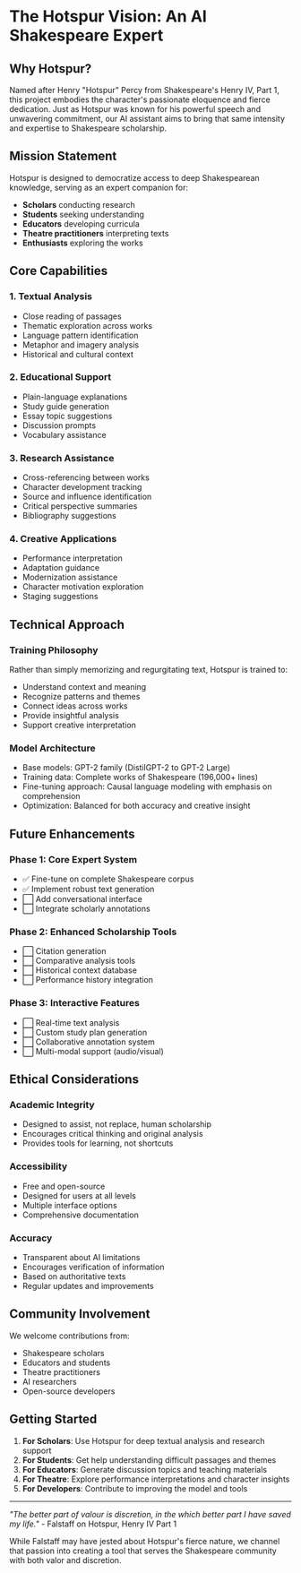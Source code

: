 # The Hotspur Vision: An AI Shakespeare Expert

## Why Hotspur?

Named after Henry "Hotspur" Percy from Shakespeare's Henry IV, Part 1, this project embodies the character's passionate eloquence and fierce dedication. Just as Hotspur was known for his powerful speech and unwavering commitment, our AI assistant aims to bring that same intensity and expertise to Shakespeare scholarship.

## Mission Statement

Hotspur is designed to democratize access to deep Shakespearean knowledge, serving as an expert companion for:
- **Scholars** conducting research
- **Students** seeking understanding
- **Educators** developing curricula
- **Theatre practitioners** interpreting texts
- **Enthusiasts** exploring the works

## Core Capabilities

### 1. Textual Analysis
- Close reading of passages
- Thematic exploration across works
- Language pattern identification
- Metaphor and imagery analysis
- Historical and cultural context

### 2. Educational Support
- Plain-language explanations
- Study guide generation
- Essay topic suggestions
- Discussion prompts
- Vocabulary assistance

### 3. Research Assistance
- Cross-referencing between works
- Character development tracking
- Source and influence identification
- Critical perspective summaries
- Bibliography suggestions

### 4. Creative Applications
- Performance interpretation
- Adaptation guidance
- Modernization assistance
- Character motivation exploration
- Staging suggestions

## Technical Approach

### Training Philosophy
Rather than simply memorizing and regurgitating text, Hotspur is trained to:
- Understand context and meaning
- Recognize patterns and themes
- Connect ideas across works
- Provide insightful analysis
- Support creative interpretation

### Model Architecture
- Base models: GPT-2 family (DistilGPT-2 to GPT-2 Large)
- Training data: Complete works of Shakespeare (196,000+ lines)
- Fine-tuning approach: Causal language modeling with emphasis on comprehension
- Optimization: Balanced for both accuracy and creative insight

## Future Enhancements

### Phase 1: Core Expert System
- ✅ Fine-tune on complete Shakespeare corpus
- ✅ Implement robust text generation
- ⬜ Add conversational interface
- ⬜ Integrate scholarly annotations

### Phase 2: Enhanced Scholarship Tools
- ⬜ Citation generation
- ⬜ Comparative analysis tools
- ⬜ Historical context database
- ⬜ Performance history integration

### Phase 3: Interactive Features
- ⬜ Real-time text analysis
- ⬜ Custom study plan generation
- ⬜ Collaborative annotation system
- ⬜ Multi-modal support (audio/visual)

## Ethical Considerations

### Academic Integrity
- Designed to assist, not replace, human scholarship
- Encourages critical thinking and original analysis
- Provides tools for learning, not shortcuts

### Accessibility
- Free and open-source
- Designed for users at all levels
- Multiple interface options
- Comprehensive documentation

### Accuracy
- Transparent about AI limitations
- Encourages verification of information
- Based on authoritative texts
- Regular updates and improvements

## Community Involvement

We welcome contributions from:
- Shakespeare scholars
- Educators and students
- Theatre practitioners
- AI researchers
- Open-source developers

## Getting Started

1. **For Scholars**: Use Hotspur for deep textual analysis and research support
2. **For Students**: Get help understanding difficult passages and themes
3. **For Educators**: Generate discussion topics and teaching materials
4. **For Theatre**: Explore performance interpretations and character insights
5. **For Developers**: Contribute to improving the model and tools

---

*"The better part of valour is discretion, in the which better part I have saved my life."* - Falstaff on Hotspur, Henry IV Part 1

While Falstaff may have jested about Hotspur's fierce nature, we channel that passion into creating a tool that serves the Shakespeare community with both valor and discretion.